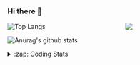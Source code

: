 ### Hi there 👋

<!--
**tao8687/tao8687** is a ✨ _special_ ✨ repository because its `README.md` (this file) appears on your GitHub profile.

Here are some ideas to get you started:

- 🔭 I’m currently working on ...
- 🌱 I’m currently learning ...
- 👯 I’m looking to collaborate on ...
- 🤔 I’m looking for help with ...
- 💬 Ask me about ...
- 📫 How to reach me: ...
- 😄 Pronouns: ...
- ⚡ Fun fact: ...
-->

<img align='right' src="https://media.giphy.com/media/M9gbBd9nbDrOTu1Mqx/giphy.gif" width="240">

  
![Top Langs](https://github-readme-stats.vercel.app/api/top-langs/?username=tao8687&layout=compact&title_color=23238E&text_color=A67D3D)

![Anurag's github stats](https://github-readme-stats.vercel.app/api?username=tao8687&show_icons=true&&text_color=A67D3D&title_color=23238E&show_icons=false&count_private=true&hide=stars)

<details>
  <summary>:zap: Coding Stats</summary>
  <br>
    
<!--START_SECTION:waka-->
![Code Time](http://img.shields.io/badge/Code%20Time-1%2C863%20hrs%2052%20mins-blue)

![Profile Views](http://img.shields.io/badge/Profile%20Views-0-blue)

**🐱 My GitHub Data** 

> 📦 1.5 MB Used in GitHub's Storage 
 > 
> 🏆 40 Contributions in the Year 2025
 > 
> 🚫 Not Opted to Hire
 > 
> 📜 62 Public Repositories 
 > 
> 🔑 24 Private Repositories 
 > 
**I'm an Early 🐤** 

```text
🌞 Morning                1643 commits        ██████████████████████░░░   88.52 % 
🌆 Daytime                90 commits          █░░░░░░░░░░░░░░░░░░░░░░░░   04.85 % 
🌃 Evening                119 commits         ██░░░░░░░░░░░░░░░░░░░░░░░   06.41 % 
🌙 Night                  4 commits           ░░░░░░░░░░░░░░░░░░░░░░░░░   00.22 % 
```
📅 **I'm Most Productive on Wednesday** 

```text
Monday                   266 commits         ████░░░░░░░░░░░░░░░░░░░░░   14.33 % 
Tuesday                  252 commits         ███░░░░░░░░░░░░░░░░░░░░░░   13.58 % 
Wednesday                323 commits         ████░░░░░░░░░░░░░░░░░░░░░   17.40 % 
Thursday                 247 commits         ███░░░░░░░░░░░░░░░░░░░░░░   13.31 % 
Friday                   263 commits         ████░░░░░░░░░░░░░░░░░░░░░   14.17 % 
Saturday                 257 commits         ███░░░░░░░░░░░░░░░░░░░░░░   13.85 % 
Sunday                   248 commits         ███░░░░░░░░░░░░░░░░░░░░░░   13.36 % 
```


📊 **This Week I Spent My Time On** 

```text
🕑︎ Time Zone: Asia/Shanghai

💬 Programming Languages: 
C++                      4 hrs 59 mins       ████████░░░░░░░░░░░░░░░░░   32.07 % 
Other                    3 hrs 57 mins       ██████░░░░░░░░░░░░░░░░░░░   25.37 % 
Python                   2 hrs 29 mins       ████░░░░░░░░░░░░░░░░░░░░░   16.02 % 
JSON                     1 hr 7 mins         ██░░░░░░░░░░░░░░░░░░░░░░░   07.27 % 
C                        59 mins             ██░░░░░░░░░░░░░░░░░░░░░░░   06.37 % 

🔥 Editors: 
VS Code                  15 hrs 35 mins      █████████████████████████   100.00 % 

🐱‍💻 Projects: 
src                      6 hrs 42 mins       ███████████░░░░░░░░░░░░░░   43.02 % 
BossMatchJobHunter       2 hrs 37 mins       ████░░░░░░░░░░░░░░░░░░░░░   16.84 % 
cartographer_ws          2 hrs 29 mins       ████░░░░░░░░░░░░░░░░░░░░░   15.96 % 
cartographer             1 hr 50 mins        ███░░░░░░░░░░░░░░░░░░░░░░   11.77 % 
2DLandMarkSLAMSimEnv     41 mins             █░░░░░░░░░░░░░░░░░░░░░░░░   04.45 % 

💻 Operating System: 
Linux                    15 hrs 35 mins      █████████████████████████   100.00 % 
```

**I Mostly Code in C++** 

```text
C++                      11 repos            ████████░░░░░░░░░░░░░░░░░   32.35 % 
Python                   9 repos             ███████░░░░░░░░░░░░░░░░░░   26.47 % 
JavaScript               2 repos             █░░░░░░░░░░░░░░░░░░░░░░░░   05.88 % 
Batchfile                1 repo              █░░░░░░░░░░░░░░░░░░░░░░░░   02.94 % 
HTML                     1 repo              █░░░░░░░░░░░░░░░░░░░░░░░░   02.94 % 
```



**Timeline**

![Lines of Code chart](https://raw.githubusercontent.com/tao8687/tao8687/master/assets/bar_graph.png)


 Last Updated on 09/02/2025 01:42:37 UTC
<!--END_SECTION:waka-->
</details>
